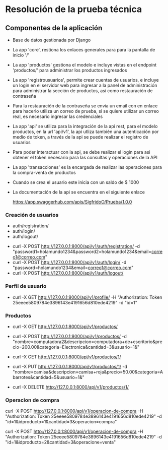 # Resolución de la prueba técnica

## Componentes de la aplicación

- Base de datos gestionada por Django
- La app 'core', restiona los enlaces generales para para la pantalla de inicio '/'
- La app 'productos' gestiona el modelo e incluye vistas en el endpoint 'productos/' para administrar los productos ingresados
- La app 'registrousuarios', permite crear cuentas de usuarios, e incluye un login en el servidor web para ingresar a la panel de administración para administrar la sección de productos, así como restauración de contraseña 
- Para la restauración de la contraseña se envia un email con en enlace para hacerlo utiliza un correo de prueba, si se quiere utilizar un correo real, es necesario ingresar las credenciales

- La app 'api' se utiliza para la integración de la api rest, para el modelo productos, en la url 'api/v1', la api utliza también una autenticación por medio de token, a través de la api se puede realizar el registro de usuarios
- Para poder interactuar con la api, se debe realizar el login para asi obtener el token necesario para las consultas y operaciones de la API
- La app 'transacciones' es la encargada de realizar las operaciones para la compra-venta de productos

- Cuando se crea el usuario este inicia con un saldo de $ 1000

- La documentación de la api se encuentra en el siguiente enlace

  https://app.swaggerhub.com/apis/SigfridoO/Prueba/1.0.0

### Creación de usuarios

- auth/registration/
- auth/login/
- auth/logout/

+ curl -X POST http://127.0.0.1:8000/api/v1/auth/registration/ -d "password1=holamundo1234&password2=holamundo1234&email=correo1@correo.com"
+ curl -X POST http://127.0.0.1:8000/api/v1/auth/login/ -d "password=holamundo1234&email=correo1@correo.com" 
+ curl -X POST http://127.0.0.1:8000/api/v1/auth/logout/

### Perfil de usuario
+ curl -X GET http://127.0.0.1:8000/api/v1/profile/ -H "Authorization: Token 25eeee5809784e3896143e4191656d810ede4219" -d "id=1"

### Productos
+ curl -X GET http://127.0.0.1:8000/api/v1/productos/

+ curl -X POST http://127.0.0.1:8000/api/v1/productos/ -d "nombre=computadora2&descripcion=computadora+de+escritorio&precio=200.00&categoria=Electronica&cantidad=3&usuario=1&"

+ curl -X GET http://127.0.0.1:8000/api/v1/productos/1/

+ curl -X PUT http://127.0.0.1:8000/api/v1/productos/1/ -d "nombre=camisa&descripcion=camisa+roja&precio=50.00&categoria=Abarrotes&cantidad=5&usuario=1&"

+ curl -X DELETE http://127.0.0.1:8000/api/v1/productos/1/


### Operacion de compra

curl -X POST http://127.0.0.1:8000/api/v1/operacion-de-compra -H "Authorization: Token 25eeee5809784e3896143e4191656d810ede4219" -d "id=1&idproducto=1&cantidad=3&operacion=compra"


curl -X POST http://127.0.0.1:8000/api/v1/operacion-de-compra -H "Authorization: Token 25eeee5809784e3896143e4191656d810ede4219" -d "id=1&idproducto=2&cantidad=3&operacione=venta"
